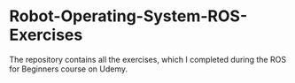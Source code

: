 # Robot-Operating-System-ROS-Exercises
The repository contains all the exercises, which I completed during the ROS for Beginners course on Udemy.

